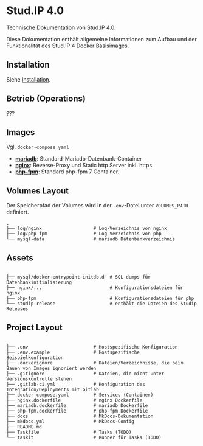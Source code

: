 # Stud.IP 4.0

Technische Dokumentation von Stud.IP 4.0. 

Diese Dokumentation enthält allgemeine Informationen zum Aufbau und der Funktionalität des Stud.IP 4 Docker Basisimages.

## Installation

Siehe [Installation](installation.md).

## Betrieb (Operations)

???

## Images

Vgl. `docker-compose.yaml`

* **[mariadb](mariadb.md)**: Standard-Mariadb-Datenbank-Container
* **[nginx](nginx.md)**: Reverse-Proxy und Static http Server inkl. https.
* **[php-fpm](php-fpm.md)**: Standard php-fpm 7 Container.

## Volumes Layout

Der Speicherpfad der Volumes wird in der `.env`-Datei unter `VOLUMES_PATH` definiert.

    .
    ├── log/nginx                   # Log-Verzeichnis von nginx
    ├── log/php-fpm                 # Log-Verzeichnis von php
    └── mysql-data                  # mariadb Datenbankverzeichnis

## Assets

    .
    ├── mysql/docker-entrypoint-initdb.d  # SQL dumps für Datenbankinitialisierung
    ├── nginx/...                         # Konfigurationsdateien für nginx
    ├── php-fpm                           # Konfigurationsdateien für php
    └── studip-release                    # enthält die Dateien des Studip Releases


## Project Layout

    .
    ├── .env                        # Hostspezifische Konfiguration
    ├── .env.example                # Hostspezifische Beispielkonfiguration
    ├── .dockerignore               # Dateien/Verzeichnisse, die beim Bauen von Images ignoriert werden
    ├── .gitignore                  # Dateien, die nicht unter Versionskontrolle stehen
    ├── .gitlab-ci.yml              # Konfiguration des Integration/Deployments mit Gitlab
    ├── docker-compose.yaml         # Services (Container)
    ├── nginx.dockerfile            # nginx Dockerfile
    ├── mariadb.dockerfile          # mariadb Dockerfile
    ├── php-fpm.dockerfile          # php-fpm Dockerfile
    ├── docs                        # MkDocs-Dokumentation
    ├── mkdocs.yml                  # MkDocs-Config
    ├── README.md
    ├── Taskfile                    # Tasks (TODO)
    └── taskit                      # Runner für Tasks (TODO)

